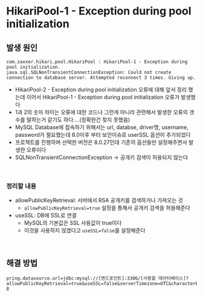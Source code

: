 # HikariPool-1 - Exception during pool initialization

## 발생 원인

```
com.zaxxer.hikari.pool.HikariPool : HikariPool-1 - Exception during pool initialization.
java.sql.SQLNonTransientConnectionException: Could not create connection to database server. Attempted reconnect 3 times. Giving up.
```

* HikariPool-2 - Exception during pool initialization 오류에 대해 앞서 정리 했는데 이어서 HikariPool-1 - Exception during pool initialization 오류가 발생했다
* 1과 2의 숫자 차이는 오류에 대한 코드나 그런게 아니라 관련해서 발생한 오류의 갯수를 말하는거 같기도 하다....(정확한건 찾지 못했음)
* MySQL Database에 접속하기 위해서는 url, databse, driver명, username, password가 필요했는데 8.0이후 부터 보안이슈로 userSSL 옵션이 추가되었다
* 프로젝트를 진행하며 선택한 버전은 8.0.27인데 기존의 옵션들만 설정해주면서 발생한 오류이다
* SQLNonTransientConnectionException -> 공개키 검색이 허용되지 않는다

<br/>

### 정리할 내용
* allowPublicKeyRetrieval: 서버에서 RSA 공개키를 검색하거나 가져오는 것
    * `allowPublicKeyRetrieval=true` 설정을 통해서 공개키 검색을 허용해준다
* useSSL: DB에 SSL로 연결
    * MySQL의 기본값은 SSL 사용값이 true이다
    * 이것을 사용하지 않겠다고 `useSSL=false`를 설정해준다

<br/>

## 해결 방법
```properties
pring.datasource.url=jdbc:mysql://[엔드포인트]:3306/[사용할 데이터베이스]?allowPublicKeyRetrieval=true&useSSL=false&serverTimezone=UTC&characterEncoding=UTF-8
```